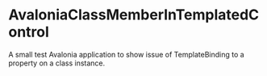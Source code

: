 # AvaloniaClassMemberInTemplatedControl
A small test Avalonia application to show issue of TemplateBinding to a property on a class instance.
